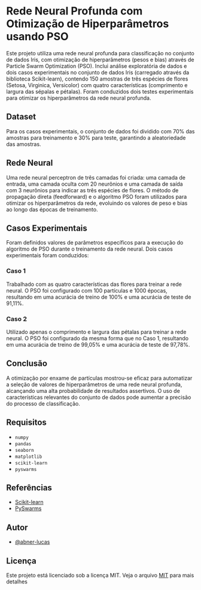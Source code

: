# Rede Neural Profunda com Otimização de Hiperparâmetros usando PSO
Este projeto utiliza uma rede neural profunda para classificação no conjunto de dados Iris, com otimização de hiperparâmetros (pesos e bias) através de Particle Swarm Optimization (PSO). Inclui análise exploratória de dados e dois casos experimentais no conjunto de dados Iris (carregado através da biblioteca Scikit-learn), contendo 150 amostras de três espécies de flores (Setosa, Virginica, Versicolor) com quatro características (comprimento e largura das sépalas e pétalas). Foram conduzidos dois testes experimentais para otimizar os hiperparâmetros da rede neural profunda.

## Dataset
Para os casos experimentais, o conjunto de dados foi dividido com 70% das amostras para treinamento e 30% para teste, garantindo a aleatoriedade das amostras.

## Rede Neural
Uma rede neural perceptron de três camadas foi criada: uma camada de entrada, uma camada oculta com 20 neurônios e uma camada de saída com 3 neurônios para indicar as três espécies de flores. O método de propagação direta (feedforward) e o algoritmo PSO foram utilizados para otimizar os hiperparâmetros da rede, evoluindo os valores de peso e bias ao longo das épocas de treinamento.

## Casos Experimentais
Foram definidos valores de parâmetros específicos para a execução do algoritmo de PSO durante o treinamento da rede neural. Dois casos experimentais foram conduzidos:

### Caso 1
Trabalhado com as quatro características das flores para treinar a rede neural. O PSO foi configurado com 100 partículas e 1000 épocas, resultando em uma acurácia de treino de 100% e uma acurácia de teste de 91,11%.

### Caso 2
Utilizado apenas o comprimento e largura das pétalas para treinar a rede neural. O PSO foi configurado da mesma forma que no Caso 1, resultando em uma acurácia de treino de 99,05% e uma acurácia de teste de 97,78%.

## Conclusão
A otimização por enxame de partículas mostrou-se eficaz para automatizar a seleção de valores de hiperparâmetros de uma rede neural profunda, alcançando uma alta probabilidade de resultados assertivos. O uso de características relevantes do conjunto de dados pode aumentar a precisão do processo de classificação.

## Requisitos
- `numpy`
- `pandas`
- `seaborn`
- `matplotlib`
- `scikit-learn`
- `pyswarms`

## Referências
- [Scikit-learn](https://scikit-learn.org/)
- [PySwarms](https://pyswarms.readthedocs.io/)

## Autor
- [@abner-lucas](https://github.com/abner-lucas)
  
## Licença
Este projeto está licenciado sob a licença MIT. Veja o arquivo [MIT](https://choosealicense.com/licenses/mit/) para mais detalhes
